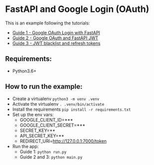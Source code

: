 # FastAPI and Google Login (OAuth)
This is an example following the tutorials:
- [Guide 1 - Google OAuth Login with FastAPI](https://blog.hanchon.live/guides/google-login-with-fastapi/)
- [Guide 2 - Google OAuth and FastAPI JWT](https://blog.hanchon.live/guides/google-login-with-fastapi-and-jwt/)
- [Guide 3 - JWT blacklist and refresh tokens](https://blog.hanchon.live/guides/jwt-tokens-and-fastapi/)

## Requirements:
- Python3.6+

## How to run the example:
- Create a virtualenv `python3 -m venv .venv`
- Activate the virtualenv `. .venv/bin/activate`
- Install the requirements `pip install -r requirements.txt`
- Set up the env vars:
    * GOOGLE_CLIENT_ID=***
    * GOOGLE_CLIENT_SECRET=***
    * SECRET_KEY=**
    * API_SECRET_KEY=**
    * REDIRECT_URI=http://127.0.0.1:7000/token
- Run the app:
    - Guide 1: `python run.py`
    - Guide 2 and 3: `python main.py`
